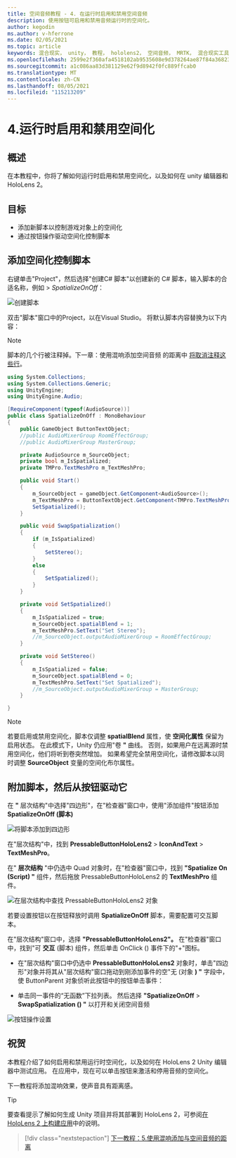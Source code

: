 ```yaml
---
title: 空间音频教程 - 4. 在运行时启用和禁用空间音频
description: 使用按钮可启用和禁用音频运行时的空间化。
author: kegodin
ms.author: v-hferrone
ms.date: 02/05/2021
ms.topic: article
keywords: 混合现实， unity， 教程， hololens2， 空间音频， MRTK， 混合现实工具包， UWP， Windows 10， HRTF， 头部相关的传输函数， 混响， Microsoft 空间化程序
ms.openlocfilehash: 2599e2f360afa4518102ab9535608e9d378264ae87f84a36823d460f934d6a05
ms.sourcegitcommit: a1c086aa83d381129e62f9d8942f0fc889ffcab0
ms.translationtype: MT
ms.contentlocale: zh-CN
ms.lasthandoff: 08/05/2021
ms.locfileid: "115213209"
---
```

# <a name="4-enabling-and-disabling-spatialization-at-run-time"></a>4.运行时启用和禁用空间化

## <a name="overview"></a>概述

在本教程中，你将了解如何运行时启用和禁用空间化，以及如何在 unity 编辑器和 HoloLens 2。

## <a name="objectives"></a>目标

* 添加新脚本以控制游戏对象上的空间化
* 通过按钮操作驱动空间化控制脚本

## <a name="add-spatialization-control-script"></a>添加空间化控制脚本

 右键单击"Project"，然后选择"创建C# 脚本"以创建新的 C# 脚本，输入脚本的合适名称，例如  >  _SpatializeOnOff_：

![创建脚本](images/spatial-audio/spatial-audio-04-section1-step1-1.PNG)

双击"脚本"窗口中的Project，以在Visual Studio。 将默认脚本内容替换为以下内容：

> [!NOTE]
> 脚本的几个行被注释掉。下一章：使用混响添加空间音频 的距离中 [将取消注释这些行](unity-spatial-audio-ch5.md)。

```c#
using System.Collections;
using System.Collections.Generic;
using UnityEngine;
using UnityEngine.Audio;

[RequireComponent(typeof(AudioSource))]
public class SpatializeOnOff : MonoBehaviour
{
    public GameObject ButtonTextObject;
    //public AudioMixerGroup RoomEffectGroup;
    //public AudioMixerGroup MasterGroup;

    private AudioSource m_SourceObject;
    private bool m_IsSpatialized;
    private TMPro.TextMeshPro m_TextMeshPro;

    public void Start()
    {
        m_SourceObject = gameObject.GetComponent<AudioSource>();
        m_TextMeshPro = ButtonTextObject.GetComponent<TMPro.TextMeshPro>();
        SetSpatialized();
    }

    public void SwapSpatialization()
    {
        if (m_IsSpatialized)
        {
            SetStereo();
        }
        else
        {
            SetSpatialized();
        }
    }

    private void SetSpatialized()
    {
        m_IsSpatialized = true;
        m_SourceObject.spatialBlend = 1;
        m_TextMeshPro.SetText("Set Stereo");
        //m_SourceObject.outputAudioMixerGroup = RoomEffectGroup;
    }

    private void SetStereo()
    {
        m_IsSpatialized = false;
        m_SourceObject.spatialBlend = 0;
        m_TextMeshPro.SetText("Set Spatialized");
        //m_SourceObject.outputAudioMixerGroup = MasterGroup;
    }

}
```

> [!NOTE]
> 若要启用或禁用空间化，脚本仅调整 **spatialBlend** 属性，使 **空间化属性** 保留为启用状态。 在此模式下，Unity 仍应用"卷 **"** 曲线。 否则，如果用户在远离源时禁用空间化，他们将听到卷突然增加。
> 如果希望完全禁用空间化，请修改脚本以同时调整 **SourceObject** 变量的空间化布尔属性。 

## <a name="attach-your-script-and-drive-it-from-the-button"></a>附加脚本，然后从按钮驱动它

在 **"** 层次结构"中选择"四边形"，在"检查器"窗口中，使用"添加组件"按钮添加 **SpatializeOnOff (脚本)**

![将脚本添加到四边形](images/spatial-audio/spatial-audio-04-section2-step1-1.PNG)

在"层次结构"中，找到 **PressableButtonHoloLens2**  >  **IconAndText**  >  **TextMeshPro**。

在" **层次结构** "中仍选中 Quad 对象时，在"检查器"窗口中，找到 **"Spatialize On (Script) "** 组件，然后拖放 PressableButtonHoloLens2 的 **TextMeshPro** 组件。

![在层次结构中查找 PressableButtonHoloLens2 对象](images/spatial-audio/spatial-audio-04-section2-step1-2.PNG)

若要设置按钮以在按钮释放时调用 **SpatializeOnOff** 脚本，需要配置可交互脚本。

在"层次结构"窗口中，选择 **"PressableButtonHoloLens2"。** 在"检查器"窗口中，找到"可 **交互** (脚本) 组件，然后单击 OnClick () 事件下的"+"图标。

* 在"层次结构"窗口中仍选中 **PressableButtonHoloLens2** 对象时，单击"四边形"对象并将其从"层次结构"窗口拖动到刚添加事件的空"无 (对象 **) "** 字段中，使 ButtonParent 对象侦听此按钮中的按钮单击事件：

* 单击同一事件的“无函数”下拉列表。 然后选择 **"SpatializeOnOff**  >  **SwapSpatialization () "** 以打开和关闭空间音频

![按钮操作设置](images/spatial-audio/spatial-audio-04-section2-step1-3.PNG)

## <a name="congratulations"></a>祝贺

本教程介绍了如何启用和禁用运行时空间化，以及如何在 HoloLens 2 Unity 编辑器中测试应用。 在应用中，现在可以单击按钮来激活和停用音频的空间化。

下一教程将添加混响效果，使声音具有距离感。

> [!TIP]
> 要查看提示了解如何生成 Unity 项目并将其部署到 HoloLens 2，可参阅[在 HoloLens 2 上构建应用](mr-learning-base-02.md#building-your-application-to-your-hololens-2)中的说明。

> [!div class="nextstepaction"]
> [下一教程：5.使用混响添加与空间音频的距离](unity-spatial-audio-ch5.md)
